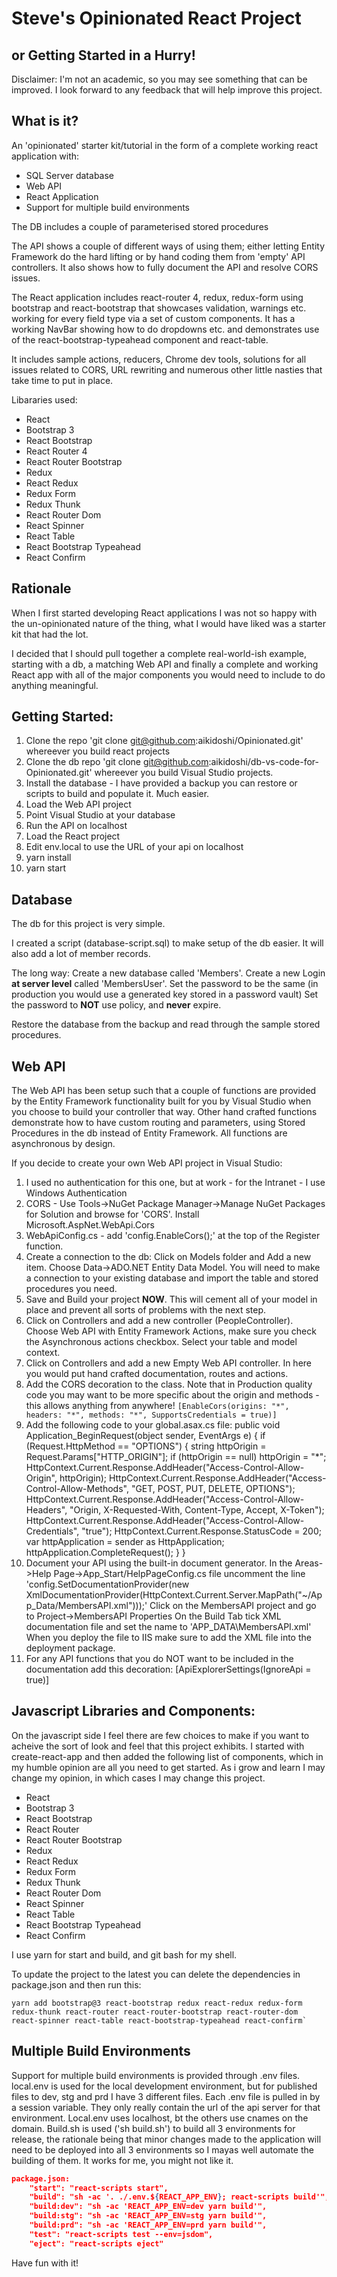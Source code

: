 # Steve's Opinionated React Project
## or Getting Started in a Hurry!
Disclaimer: I'm not an academic, so you may see something that can be improved. I look forward to any feedback that will help improve this project.

## What is it?
An 'opinionated' starter kit/tutorial in the form of a complete working react application with:

* SQL Server database
* Web API
* React Application
* Support for multiple build environments

The DB includes a couple of parameterised stored procedures

The API shows a couple of different ways of using them; either letting Entity Framework do the hard lifting or by hand coding them from 'empty' API controllers. It also shows how to fully document the API and resolve CORS issues.

The React application includes react-router 4, redux, redux-form using bootstrap and react-bootstrap that showcases validation, warnings etc. working for every field type via a set of custom components.
It has a working NavBar showing how to do dropdowns etc. and demonstrates use of the react-bootstrap-typeahead component and react-table.

It includes sample actions, reducers, Chrome dev tools, solutions for all issues related to CORS, URL rewriting and numerous other little nasties that take time to put in place.

Libararies used:

* React
* Bootstrap 3 
* React Bootstrap 
* React Router 4
* React Router Bootstrap
* Redux 
* React Redux 
* Redux Form 
* Redux Thunk 
* React Router Dom 
* React Spinner 
* React Table 
* React Bootstrap Typeahead 
* React Confirm

## Rationale
When I first started developing React applications I was not so happy with the un-opinionated nature of the thing, what 
I would have liked was a starter kit that had the lot.

I decided that I should pull together a complete real-world-ish example, starting with a db, a matching Web API and 
finally a complete and working React app with all of the major components you would need to include to do anything meaningful.

## Getting Started:
1. Clone the repo 'git clone git@github.com:aikidoshi/Opinionated.git' whereever you build react projects
1. Clone the db repo 'git clone git@github.com:aikidoshi/db-vs-code-for-Opinionated.git' whereever you build Visual Studio projects.
1. Install the database - I have provided a backup you can restore or scripts to build and populate it. Much easier.
1. Load the Web API project
1. Point Visual Studio at your database
1. Run the API on localhost
1. Load the React project
1. Edit env.local to use the URL of your api on localhost
1. yarn install
1. yarn start


## Database
The db for this project is very simple.

I created a script (database-script.sql) to make setup of the db easier. It will also add a lot of member records.

The long way:
Create a new database called 'Members'. Create a new Login **at server level** called 'MembersUser'. 
Set the password to be the same (in production you would use a generated key stored in a password vault)
Set the password to **NOT** use policy, and **never** expire.

Restore the database from the backup and read through the sample stored procedures.

## Web API
The Web API has been setup such that a couple of functions are provided by the Entity Framework functionality built for 
you by Visual Studio when you choose to build your controller that way.
Other hand crafted functions demonstrate how to have custom routing and parameters, using Stored Procedures in the db instead of Entity Framework.
All functions are asynchronous by design.

If you decide to create your own Web API project in Visual Studio:

1. I used no authentication for this one, but at work - for the Intranet - I use Windows Authentication
1. CORS - Use Tools->NuGet Package Manager->Manage NuGet Packages for Solution and browse for 'CORS'. Install Microsoft.AspNet.WebApi.Cors
1. WebApiConfig.cs - add 'config.EnableCors();' at the top of the Register function.
1. Create a connection to the db:
    Click on Models folder and Add a new item.
    Choose Data->ADO.NET Entity Data Model. You will need to make a connection to your existing database and import the table and stored procedures you need.
1. Save and Build your project **NOW**. This will cement all of your model in place and prevent all sorts of problems with the next step.
1. Click on Controllers and add a new controller (PeopleController). Choose Web API with Entity Framework Actions, make sure you check the Asynchronous actions checkbox. Select your table and model context.
1. Click on Controllers and add a new Empty Web API controller. In here you would put hand crafted documentation, routes and actions.
1. Add the CORS decoration to the class. Note that in Production quality code you may want to be more specific about the origin and methods - this allows anything from anywhere!
```[EnableCors(origins: "*", headers: "*", methods: "*", SupportsCredentials = true)]```
1. Add the following code to your global.asax.cs file:
        public void Application_BeginRequest(object sender, EventArgs e)
        {
            if (Request.HttpMethod == "OPTIONS")
            {
                string httpOrigin = Request.Params["HTTP_ORIGIN"];
                if (httpOrigin == null) httpOrigin = "*";
                HttpContext.Current.Response.AddHeader("Access-Control-Allow-Origin", httpOrigin);
                HttpContext.Current.Response.AddHeader("Access-Control-Allow-Methods", "GET, POST, PUT, DELETE, OPTIONS");
                HttpContext.Current.Response.AddHeader("Access-Control-Allow-Headers", "Origin, X-Requested-With, Content-Type, Accept, X-Token");
                HttpContext.Current.Response.AddHeader("Access-Control-Allow-Credentials", "true");
                HttpContext.Current.Response.StatusCode = 200;
                var httpApplication = sender as HttpApplication;
                httpApplication.CompleteRequest();
            }
        }
1. Document your API using the built-in document generator.
    In the Areas->Help Page->App_Start/HelpPageConfig.cs file uncomment the line 'config.SetDocumentationProvider(new XmlDocumentationProvider(HttpContext.Current.Server.MapPath("~/App_Data/MembersAPI.xml")));'
    Click on the MembersAPI project and go to Project->MembersAPI Properties
    On the Build Tab tick XML documentation file and set the name to 'APP_DATA\MembersAPI.xml'
    When you deploy the file to IIS make sure to add the XML file into the deployment package.
 1. For any API functions that you do NOT want to be included in the documentation add this decoration:
         [ApiExplorerSettings(IgnoreApi = true)]
   

## Javascript Libraries and Components:
On the javascript side I feel there are few choices to make if you want to acheive the sort of look and feel that this project exhibits.
I started with create-react-app and then added the following list of components, which in my humble opinion are all you need to get started. As i grow and learn I may change my opinion, in which cases I may change this project.

* React
* Bootstrap 3 
* React Bootstrap 
* React Router
* React Router Bootstrap
* Redux 
* React Redux 
* Redux Form 
* Redux Thunk 
* React Router Dom 
* React Spinner 
* React Table 
* React Bootstrap Typeahead 
* React Confirm

I use yarn for start and build, and git bash for my shell.

To update the project to the latest you can delete the dependencies in package.json and then run this:
```
yarn add bootstrap@3 react-bootstrap redux react-redux redux-form redux-thunk react-router react-router-bootstrap react-router-dom react-spinner react-table react-bootstrap-typeahead react-confirm`
```

## Multiple Build Environments
Support for multiple build environments is provided through .env files.
local.env is used for the local development environment, but for published files to dev, stg and prd I have 3 different files.
Each .env file is pulled in by a session variable. They only really contain the url of the api server for that environment. Local.env uses localhost, bt the others use cnames on the domain.
Build.sh is used ('sh build.sh') to build all 3 environments for release, the rationale being that minor changes made to the application will need to be deployed into all 3 environments so I mayas well automate the building of them.
It works for me, you might not like it.

```json
package.json:
    "start": "react-scripts start",
    "build": "sh -ac '. ./.env.${REACT_APP_ENV}; react-scripts build'",
    "build:dev": "sh -ac 'REACT_APP_ENV=dev yarn build'",
    "build:stg": "sh -ac 'REACT_APP_ENV=stg yarn build'",
    "build:prd": "sh -ac 'REACT_APP_ENV=prd yarn build'",
    "test": "react-scripts test --env=jsdom",
    "eject": "react-scripts eject"
```

Have fun with it!

